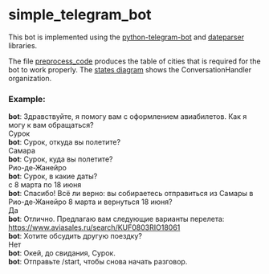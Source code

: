 # simple_telegram_bot

This bot is implemented using the [python-telegram-bot](https://github.com/python-telegram-bot/python-telegram-bot) and [dateparser](https://pypi.org/project/dateparser/) libraries.

The file [preprocess_code](https://github.com/kor-al/simple_telegram_bot/blob/master/preprocess_code.py) produces the table of cities that is required for the bot to work properly.  The [states diagram](https://github.com/kor-al/simple_telegram_bot/blob/master/states.jpg) shows the ConversationHandler organization.

### Example:

**bot**: Здравствуйте, я помогу вам с оформлением авиабилетов. Как я могу к вам обращаться? <br />
Сурок <br />
**bot**: Сурок, откуда вы полетите?<br />
Самара<br />
**bot**: Сурок, куда вы полетите?<br />
Рио-де-Жанейро<br />
**bot**: Сурок, в какие даты?<br />
с 8 марта по 18 июня<br />
**bot**: Спасибо! Всё ли верно: вы собираетесь отправиться из Самары в Рио-де-Жанейро 8 марта и вернуться 18 июня?<br />
Да <br />
**bot**: Отлично. Предлагаю вам следующие варианты перелета: https://www.aviasales.ru/search/KUF0803RIO18061<br />
**bot**: Хотите обсудить другую поездку?<br />
Нет <br />
**bot**: Окей, до свидания, Сурок.<br />
**bot**: Отправьте /start, чтобы снова начать разговор.<br />

